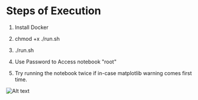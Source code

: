 # Steps of Execution #

1) Install Docker

2) chmod +x ./run.sh

3) ./run.sh

4) Use Password to Access notebook "root"

5) Try running the notebook twice if in-case matplotlib warning comes first time.


![Alt text](readme_image.pngraw=true "Original") 
